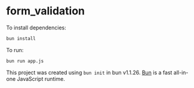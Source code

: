 # form_validation

To install dependencies:

```bash
bun install
```

To run:

```bash
bun run app.js
```

This project was created using `bun init` in bun v1.1.26. [Bun](https://bun.sh) is a fast all-in-one JavaScript runtime.
